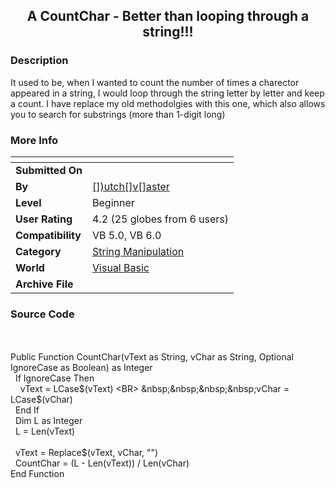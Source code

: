 ﻿<div align="center">

## A CountChar \- Better than looping through a string\!\!\!


</div>

### Description

It used to be, when I wanted to count the number of times a charector appeared in a string, I would loop through the string letter by letter and keep a count. I have replace my old methodolgies with this one, which also allows you to search for substrings (more than 1-digit long)
 
### More Info
 


<span>             |<span>
---                |---
**Submitted On**   |
**By**             |[\[\]\)utch\[\]v\[\]aster](https://github.com/Planet-Source-Code/PSCIndex/blob/master/ByAuthor/utch-v-aster.md)
**Level**          |Beginner
**User Rating**    |4.2 (25 globes from 6 users)
**Compatibility**  |VB 5\.0, VB 6\.0
**Category**       |[String Manipulation](https://github.com/Planet-Source-Code/PSCIndex/blob/master/ByCategory/string-manipulation__1-5.md)
**World**          |[Visual Basic](https://github.com/Planet-Source-Code/PSCIndex/blob/master/ByWorld/visual-basic.md)
**Archive File**   |[](https://github.com/Planet-Source-Code/utch-v-aster-a-countchar-better-than-looping-through-a-string__1-57837/archive/master.zip)





### Source Code

<BR><BR>Public Function CountChar(vText as String, vChar as String, Optional IgnoreCase as Boolean) as Integer<BR>
&nbsp;&nbsp;If IgnoreCase Then <BR>
&nbsp;&nbsp;&nbsp;&nbsp;vText = LCase$(vText) <BR>
&nbsp;&nbsp;&nbsp;&nbsp;vChar = LCase$(vChar) <BR> &nbsp;&nbsp;End If <BR>
&nbsp;&nbsp;Dim L as Integer <BR>
&nbsp;&nbsp;L = Len(vText) <BR><BR>
&nbsp;&nbsp;vText = Replace$(vText, vChar, "") <BR>
&nbsp;&nbsp;CountChar = (L - Len(vText)) / Len(vChar) <BR>
End Function

